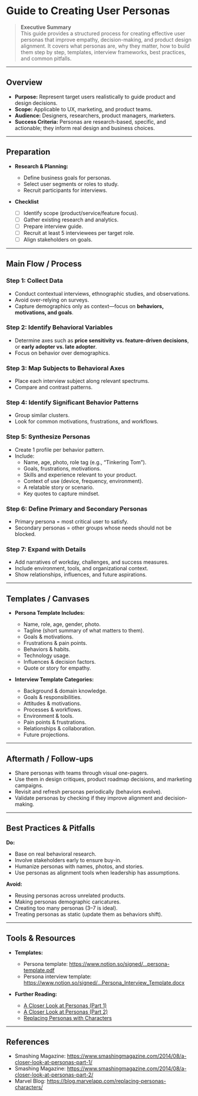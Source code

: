 # Guide to Creating User Personas

> **Executive Summary**  
This guide provides a structured process for creating effective user personas that improve empathy, decision-making, and product design alignment. It covers what personas are, why they matter, how to build them step by step, templates, interview frameworks, best practices, and common pitfalls.

---

## Overview
- **Purpose:** Represent target users realistically to guide product and design decisions.  
- **Scope:** Applicable to UX, marketing, and product teams.  
- **Audience:** Designers, researchers, product managers, marketers.  
- **Success Criteria:** Personas are research-based, specific, and actionable; they inform real design and business choices.

---

## Preparation
- **Research & Planning:**  
  - Define business goals for personas.  
  - Select user segments or roles to study.  
  - Recruit participants for interviews.  

- **Checklist**  
  - [ ] Identify scope (product/service/feature focus).  
  - [ ] Gather existing research and analytics.  
  - [ ] Prepare interview guide.  
  - [ ] Recruit at least 5 interviewees per target role.  
  - [ ] Align stakeholders on goals.  

---

## Main Flow / Process

### Step 1: Collect Data
- Conduct contextual interviews, ethnographic studies, and observations.  
- Avoid over-relying on surveys.  
- Capture demographics only as context—focus on **behaviors, motivations, and goals**.

### Step 2: Identify Behavioral Variables
- Determine axes such as **price sensitivity vs. feature-driven decisions**, or **early adopter vs. late adopter**.  
- Focus on behavior over demographics.

### Step 3: Map Subjects to Behavioral Axes
- Place each interview subject along relevant spectrums.  
- Compare and contrast patterns.

### Step 4: Identify Significant Behavior Patterns
- Group similar clusters.  
- Look for common motivations, frustrations, and workflows.  

### Step 5: Synthesize Personas
- Create 1 profile per behavior pattern.  
- Include:
  - Name, age, photo, role tag (e.g., “Tinkering Tom”).  
  - Goals, frustrations, motivations.  
  - Skills and experience relevant to your product.  
  - Context of use (device, frequency, environment).  
  - A relatable story or scenario.  
  - Key quotes to capture mindset.  

### Step 6: Define Primary and Secondary Personas
- Primary persona = most critical user to satisfy.  
- Secondary personas = other groups whose needs should not be blocked.

### Step 7: Expand with Details
- Add narratives of workday, challenges, and success measures.  
- Include environment, tools, and organizational context.  
- Show relationships, influences, and future aspirations.  

---

## Templates / Canvases
- **Persona Template Includes:**  
  - Name, role, age, gender, photo.  
  - Tagline (short summary of what matters to them).  
  - Goals & motivations.  
  - Frustrations & pain points.  
  - Behaviors & habits.  
  - Technology usage.  
  - Influences & decision factors.  
  - Quote or story for empathy.

- **Interview Template Categories:**  
  - Background & domain knowledge.  
  - Goals & responsibilities.  
  - Attitudes & motivations.  
  - Processes & workflows.  
  - Environment & tools.  
  - Pain points & frustrations.  
  - Relationships & collaboration.  
  - Future projections.  

---

## Aftermath / Follow-ups
- Share personas with teams through visual one-pagers.  
- Use them in design critiques, product roadmap decisions, and marketing campaigns.  
- Revisit and refresh personas periodically (behaviors evolve).  
- Validate personas by checking if they improve alignment and decision-making.  

---

## Best Practices & Pitfalls

**Do:**  
- Base on real behavioral research.  
- Involve stakeholders early to ensure buy-in.  
- Humanize personas with names, photos, and stories.  
- Use personas as alignment tools when leadership has assumptions.  

**Avoid:**  
- Reusing personas across unrelated products.  
- Making personas demographic caricatures.  
- Creating too many personas (3–7 is ideal).  
- Treating personas as static (update them as behaviors shift).  

---

## Tools & Resources
- **Templates:**  
  - Persona template: https://www.notion.so/signed/...persona-template.pdf  
  - Persona interview template: https://www.notion.so/signed/...Persona_Interview_Template.docx  

- **Further Reading:**  
  - [A Closer Look at Personas (Part 1)](https://www.smashingmagazine.com/2014/08/a-closer-look-at-personas-part-1/)  
  - [A Closer Look at Personas (Part 2)](https://www.smashingmagazine.com/2014/08/a-closer-look-at-personas-part-2/)  
  - [Replacing Personas with Characters](https://blog.marvelapp.com/replacing-personas-characters/)  

---

## References
- Smashing Magazine: https://www.smashingmagazine.com/2014/08/a-closer-look-at-personas-part-1/  
- Smashing Magazine: https://www.smashingmagazine.com/2014/08/a-closer-look-at-personas-part-2/  
- Marvel Blog: https://blog.marvelapp.com/replacing-personas-characters/  